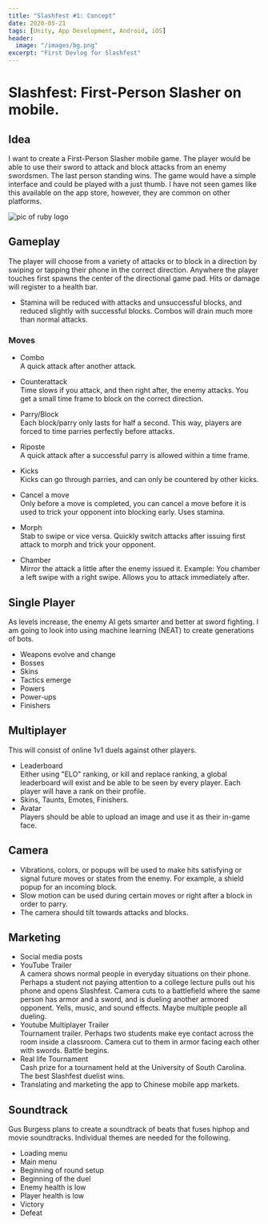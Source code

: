 ```yaml
---
title: "Slashfest #1: Concept"
date: 2020-05-21
tags: [Unity, App Development, Android, iOS]
header:
  image: "/images/bg.png"
excerpt: "First Devlog for Slashfest"
---
```

# Slashfest: First-Person Slasher on mobile.

## Idea
I want to create a First-Person Slasher mobile game. The player would be able to use their sword to attack and block attacks from an enemy swordsmen. The last person standing wins. The game would have a simple interface and could be played with a just thumb. I have not seen games like this available on the app store, however, they are common on other platforms.

<img src="{{ site.url }}{{ site.baseurl }}/images/concept-sketch.png" alt="pic of ruby logo" class="full">

## Gameplay
The player will choose from a variety of attacks or to block in a direction by swiping or tapping their phone in the correct direction. Anywhere the player touches first spawns the center of the directional game pad. Hits or damage will register to a health bar.
* Stamina will be reduced with attacks and unsuccessful blocks, and reduced slightly with successful blocks. Combos will drain much more than normal attacks.
### Moves  
* Combo  
A quick attack after another attack.

* Counterattack  
Time slows if you attack, and then right after, the enemy attacks. You get a small time frame to block on the correct direction.

* Parry/Block  
Each block/parry only lasts for half a second. This way, players are forced to time parries perfectly before attacks.

* Riposte  
A quick attack after a successful parry is allowed within a time frame.

* Kicks  
Kicks can go through parries, and can only be countered by other kicks.

* Cancel a move  
Only before a move is completed, you can cancel a move before it is used to trick your opponent into blocking early. Uses stamina.

* Morph  
Stab to swipe or vice versa. Quickly switch attacks after issuing first attack to morph and trick your opponent.

* Chamber  
Mirror the attack a little after the enemy issued it.
Example: You chamber a left swipe with a right swipe.
Allows you to attack immediately after.

## Single Player  
As levels increase, the enemy AI gets smarter and better at sword fighting.
I am going to look into using machine learning (NEAT) to create generations of bots.
* Weapons evolve and change  
* Bosses
* Skins  
* Tactics emerge  
* Powers
* Power-ups  
* Finishers

## Multiplayer  
This will consist of online 1v1 duels against other players.
* Leaderboard  
Either using "ELO" ranking, or kill and replace ranking, a global leaderboard will exist and be able to be seen by every player. Each player will have a rank on their profile.
* Skins, Taunts, Emotes, Finishers.    
* Avatar  
Players should be able to upload an image and use it as their in-game face.

## Camera  
* Vibrations, colors, or popups will be used to make hits satisfying or signal future moves or states from the enemy.
For example, a shield popup for an incoming block.   
* Slow motion can be used during certain moves or right after a block in order to parry.
* The camera should tilt towards attacks and blocks.

## Marketing  
* Social media posts  
* YouTube Trailer  
A camera shows normal people in everyday situations on their phone. Perhaps a student not paying attention to a college lecture pulls out his phone and opens Slashfest. Camera cuts to a battlefield where the same person has armor and a sword, and is dueling another armored opponent. Yells, music, and sound effects. Maybe multiple people all dueling.
* Youtube Multiplayer Trailer  
Tournament trailer. Perhaps two students make eye contact across the room inside a classroom. Camera cut to them in armor facing each other with swords. Battle begins.
* Real life Tournament  
Cash prize for a tournament held at the University of South Carolina. The best Slashfest duelist wins.
* Translating and marketing the app to Chinese mobile app markets.  

## Soundtrack
Gus Burgess plans to create a soundtrack of beats that fuses hiphop and movie soundtracks. Individual themes are needed for the following.
* Loading menu
* Main menu
* Beginning of round setup
* Beginning of the duel
* Enemy health is low  
* Player health is low  
* Victory  
* Defeat
